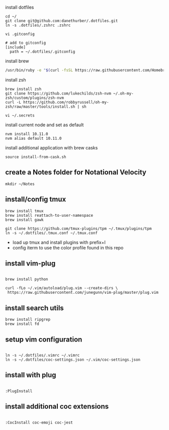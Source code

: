 install dotfiles

```
cd ~/
git clone git@github.com:danethurber/.dotfiles.git
ln -s .dotfiles/.zshrc .zshrc

vi .gitconfig

# add to gitconfig
[include]
  path = ~/.dotfiles/.gitconfig
```

install brew

```bash
/usr/bin/ruby -e "$(curl -fsSL https://raw.githubusercontent.com/Homebrew/install/master/install)"
```

install zsh

```
brew install zsh
git clone https://github.com/lukechilds/zsh-nvm ~/.oh-my-zsh/custom/plugins/zsh-nvm
curl -L https://github.com/robbyrussell/oh-my-zsh/raw/master/tools/install.sh | sh
```

```
vi ~/.secrets
```

install current node and set as default

```
nvm install 10.11.0
nvm alias default 10.11.0
```

install additional application with brew casks

```
source install-from-cask.sh
```

## create a Notes folder for Notational Velocity

```
mkdir ~/Notes

```

## install/config tmux

```
brew install tmux
brew install reattach-to-user-namespace
brew install gawk

git clone https://github.com/tmux-plugins/tpm ~/.tmux/plugins/tpm
ln -s ~/.dotfiles/.tmux.conf ~/.tmux.conf
```

- load up tmux and install plugins with prefix+I
- config iterm to use the color profile found in this repo

## install vim-plug

```

brew install python

curl -fLo ~/.vim/autoload/plug.vim --create-dirs \
 https://raw.githubusercontent.com/junegunn/vim-plug/master/plug.vim

```

## install search utils

```
brew install ripgrep
brew install fd

```

## setup vim configuration

```

ln -s ~/.dotfiles/.vimrc ~/.vimrc
ln -s ~/.dotfiles/coc-settings.json ~/.vim/coc-settings.json

```

## install with plug

```

:PlugInstall

```

## install additional coc extensions

```

:CocInstall coc-emoji coc-jest

```
